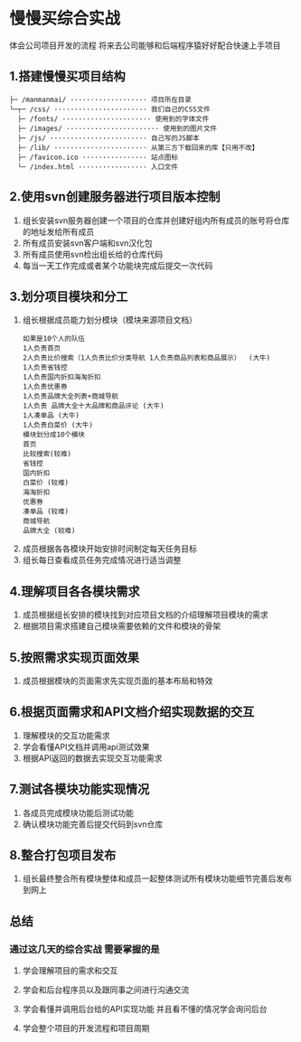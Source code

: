 # 慢慢买综合实战

体会公司项目开发的流程 将来去公司能够和后端程序猿好好配合快速上手项目

## 1.搭建慢慢买项目结构
```
├─ /manmanmai/ ··················· 项目所在目录
└─┬─ /css/ ······················· 我们自己的CSS文件
  ├─ /fonts/ ······················ 使用到的字体文件
  ├─ /images/ ······················· 使用到的图片文件
  ├─ /js/ ························ 自己写的JS脚本
  ├─ /lib/ ······················· 从第三方下载回来的库【只用不改】
  ├─ /favicon.ico ················ 站点图标
  └─ /index.html ················· 入口文件
```
## 2.使用svn创建服务器进行项目版本控制
1. 组长安装svn服务器创建一个项目的仓库并创建好组内所有成员的账号将仓库的地址发给所有成员
2. 所有成员安装svn客户端和svn汉化包
3. 所有成员使用svn检出组长给的仓库代码
4. 每当一天工作完成或者某个功能块完成后提交一次代码

## 3.划分项目模块和分工
1. 组长根据成员能力划分模块（模块来源项目文档）
	```
	如果是10个人的队伍
	1人负责首页
	2人负责比价搜索（1人负责比价分类导航 1人负责商品列表和商品展示）  (大牛)
	1人负责省钱控
	1人负责国内折扣海淘折扣
	1人负责优惠券
	1人负责品牌大全列表+商城导航
	1人负责 品牌大全十大品牌和商品评论 (大牛)
	1人凑单品 (大牛)
	1人负责白菜价 (大牛)
	模块划分成10个模块
	首页
	比较搜索(较难)
	省钱控
	国内折扣
	白菜价 (较难)
	海淘折扣
	优惠券
	凑单品 (较难)
	商城导航
	品牌大全 (较难)
	```
2. 成员根据各各模块开始安排时间制定每天任务目标
3. 组长每日查看成员任务完成情况进行适当调整

## 4.理解项目各各模块需求
1. 成员根据组长安排的模块找到对应项目文档的介绍理解项目模块的需求
2. 根据项目需求搭建自己模块需要依赖的文件和模块的骨架

## 5.按照需求实现页面效果
1. 成员根据模块的页面需求先实现页面的基本布局和特效

## 6.根据页面需求和API文档介绍实现数据的交互
1. 理解模块的交互功能需求
2. 学会看懂API文档并调用api测试效果
3. 根据API返回的数据去实现交互功能需求

## 7.测试各模块功能实现情况
1. 各成员完成模块功能后测试功能
2. 确认模块功能完善后提交代码到svn仓库

## 8.整合打包项目发布
1. 组长最终整合所有模块整体和成员一起整体测试所有模块功能细节完善后发布到网上

## 总结

### 通过这几天的综合实战 需要掌握的是

1. 学会理解项目的需求和交互

2. 学会和后台程序员以及跟同事之间进行沟通交流

3. 学会看懂并调用后台给的API实现功能 并且看不懂的情况学会询问后台

4. 学会整个项目的开发流程和项目周期
